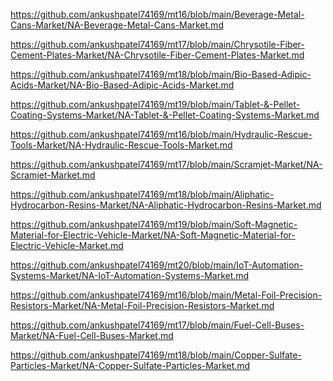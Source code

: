 <p><a href="https://github.com/ankushpatel74169/mt16/blob/main/Beverage-Metal-Cans-Market/NA-Beverage-Metal-Cans-Market.md">https://github.com/ankushpatel74169/mt16/blob/main/Beverage-Metal-Cans-Market/NA-Beverage-Metal-Cans-Market.md</a></p><p><a href="https://github.com/ankushpatel74169/mt17/blob/main/Chrysotile-Fiber-Cement-Plates-Market/NA-Chrysotile-Fiber-Cement-Plates-Market.md">https://github.com/ankushpatel74169/mt17/blob/main/Chrysotile-Fiber-Cement-Plates-Market/NA-Chrysotile-Fiber-Cement-Plates-Market.md</a></p><p><a href="https://github.com/ankushpatel74169/mt18/blob/main/Bio-Based-Adipic-Acids-Market/NA-Bio-Based-Adipic-Acids-Market.md">https://github.com/ankushpatel74169/mt18/blob/main/Bio-Based-Adipic-Acids-Market/NA-Bio-Based-Adipic-Acids-Market.md</a></p><p><a href="https://github.com/ankushpatel74169/mt19/blob/main/Tablet-&-Pellet-Coating-Systems-Market/NA-Tablet-&-Pellet-Coating-Systems-Market.md">https://github.com/ankushpatel74169/mt19/blob/main/Tablet-&-Pellet-Coating-Systems-Market/NA-Tablet-&-Pellet-Coating-Systems-Market.md</a></p><p><a href="https://github.com/ankushpatel74169/mt16/blob/main/Hydraulic-Rescue-Tools-Market/NA-Hydraulic-Rescue-Tools-Market.md">https://github.com/ankushpatel74169/mt16/blob/main/Hydraulic-Rescue-Tools-Market/NA-Hydraulic-Rescue-Tools-Market.md</a></p><p><a href="https://github.com/ankushpatel74169/mt17/blob/main/Scramjet-Market/NA-Scramjet-Market.md">https://github.com/ankushpatel74169/mt17/blob/main/Scramjet-Market/NA-Scramjet-Market.md</a></p><p><a href="https://github.com/ankushpatel74169/mt18/blob/main/Aliphatic-Hydrocarbon-Resins-Market/NA-Aliphatic-Hydrocarbon-Resins-Market.md">https://github.com/ankushpatel74169/mt18/blob/main/Aliphatic-Hydrocarbon-Resins-Market/NA-Aliphatic-Hydrocarbon-Resins-Market.md</a></p><p><a href="https://github.com/ankushpatel74169/mt19/blob/main/Soft-Magnetic-Material-for-Electric-Vehicle-Market/NA-Soft-Magnetic-Material-for-Electric-Vehicle-Market.md">https://github.com/ankushpatel74169/mt19/blob/main/Soft-Magnetic-Material-for-Electric-Vehicle-Market/NA-Soft-Magnetic-Material-for-Electric-Vehicle-Market.md</a></p><p><a href="https://github.com/ankushpatel74169/mt20/blob/main/IoT-Automation-Systems-Market/NA-IoT-Automation-Systems-Market.md">https://github.com/ankushpatel74169/mt20/blob/main/IoT-Automation-Systems-Market/NA-IoT-Automation-Systems-Market.md</a></p><p><a href="https://github.com/ankushpatel74169/mt16/blob/main/Metal-Foil-Precision-Resistors-Market/NA-Metal-Foil-Precision-Resistors-Market.md">https://github.com/ankushpatel74169/mt16/blob/main/Metal-Foil-Precision-Resistors-Market/NA-Metal-Foil-Precision-Resistors-Market.md</a></p><p><a href="https://github.com/ankushpatel74169/mt17/blob/main/Fuel-Cell-Buses-Market/NA-Fuel-Cell-Buses-Market.md">https://github.com/ankushpatel74169/mt17/blob/main/Fuel-Cell-Buses-Market/NA-Fuel-Cell-Buses-Market.md</a></p><p><a href="https://github.com/ankushpatel74169/mt18/blob/main/Copper-Sulfate-Particles-Market/NA-Copper-Sulfate-Particles-Market.md">https://github.com/ankushpatel74169/mt18/blob/main/Copper-Sulfate-Particles-Market/NA-Copper-Sulfate-Particles-Market.md</a></p>
